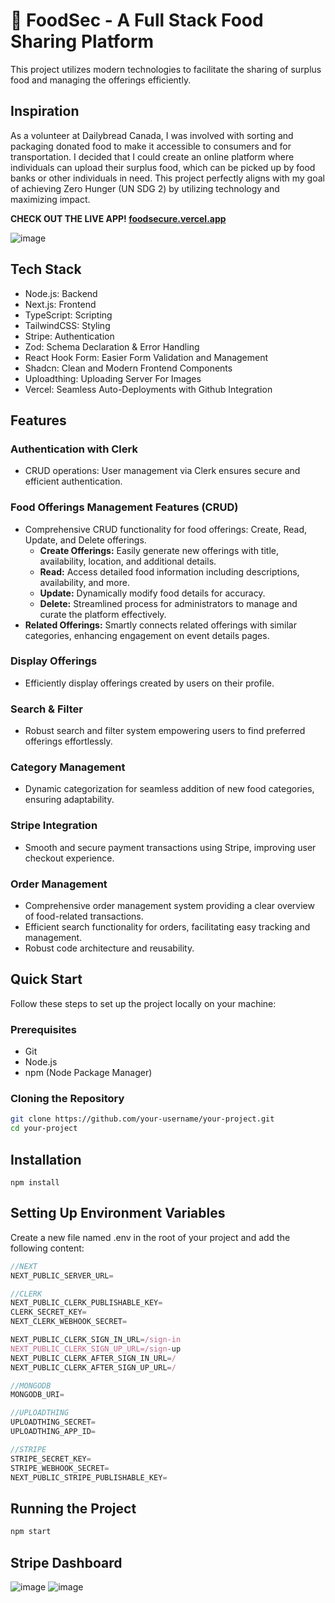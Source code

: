 # 🍲 FoodSec - A Full Stack Food Sharing Platform

This project utilizes modern technologies to facilitate the sharing of surplus food and managing the offerings efficiently.

## Inspiration
As a volunteer at Dailybread Canada, I was involved with sorting and packaging donated food to make it accessible to consumers and for transportation. I decided that I could create an online platform where individuals can upload their surplus food, which can be picked up by food banks or other individuals in need.
This project perfectly aligns with my goal of achieving Zero Hunger (UN SDG 2) by utilizing technology and maximizing impact.

**CHECK OUT THE LIVE APP! <a href="https://foodsecure.vercel.app">foodsecure.vercel.app</a>**

![image](https://github.com/ParmeetChanne/foodsecure/assets/67189839/55ce32ac-8f53-4e71-98a6-c6935b0cba78)


## Tech Stack

- Node.js: Backend
- Next.js: Frontend
- TypeScript: Scripting
- TailwindCSS: Styling
- Stripe: Authentication
- Zod: Schema Declaration & Error Handling
- React Hook Form: Easier Form Validation and Management
- Shadcn: Clean and Modern Frontend Components
- Uploadthing: Uploading Server For Images
- Vercel: Seamless Auto-Deployments with Github Integration

## Features

### Authentication with Clerk
- CRUD operations: User management via Clerk ensures secure and efficient authentication.

### Food Offerings Management Features (CRUD)
- Comprehensive CRUD functionality for food offerings: Create, Read, Update, and Delete offerings.
  - **Create Offerings:** Easily generate new offerings with title, availability, location, and additional details.
  - **Read:** Access detailed food information including descriptions, availability, and more.
  - **Update:** Dynamically modify food details for accuracy.
  - **Delete:** Streamlined process for administrators to manage and curate the platform effectively.
- **Related Offerings:** Smartly connects related offerings with similar categories, enhancing engagement on event details pages.

### Display Offerings
- Efficiently display offerings created by users on their profile.

### Search & Filter
- Robust search and filter system empowering users to find preferred offerings effortlessly.

### Category Management
- Dynamic categorization for seamless addition of new food categories, ensuring adaptability.

### Stripe Integration
- Smooth and secure payment transactions using Stripe, improving user checkout experience.

### Order Management
- Comprehensive order management system providing a clear overview of food-related transactions.
- Efficient search functionality for orders, facilitating easy tracking and management.
- Robust code architecture and reusability.

## Quick Start

Follow these steps to set up the project locally on your machine:

### Prerequisites
- Git
- Node.js
- npm (Node Package Manager)

### Cloning the Repository
```bash
git clone https://github.com/your-username/your-project.git
cd your-project
```

## Installation

```npm install```

## Setting Up Environment Variables
Create a new file named .env in the root of your project and add the following content:
```js
//NEXT
NEXT_PUBLIC_SERVER_URL=

//CLERK
NEXT_PUBLIC_CLERK_PUBLISHABLE_KEY=
CLERK_SECRET_KEY=
NEXT_CLERK_WEBHOOK_SECRET=

NEXT_PUBLIC_CLERK_SIGN_IN_URL=/sign-in
NEXT_PUBLIC_CLERK_SIGN_UP_URL=/sign-up
NEXT_PUBLIC_CLERK_AFTER_SIGN_IN_URL=/
NEXT_PUBLIC_CLERK_AFTER_SIGN_UP_URL=/

//MONGODB
MONGODB_URI=

//UPLOADTHING
UPLOADTHING_SECRET=
UPLOADTHING_APP_ID=

//STRIPE
STRIPE_SECRET_KEY=
STRIPE_WEBHOOK_SECRET=
NEXT_PUBLIC_STRIPE_PUBLISHABLE_KEY=
```

## Running the Project
```js
npm start
```

## Stripe Dashboard
![image](https://github.com/ParmeetChanne/foodsecure/assets/67189839/6a82ac3b-61d8-4dfc-896f-8bf597860724)
![image](https://github.com/ParmeetChanne/foodsecure/assets/67189839/6f525fca-1531-4470-bb62-cf9a85fd7ad1)

